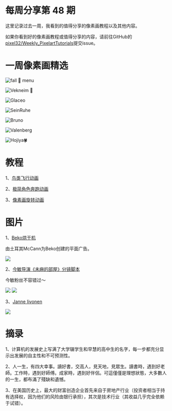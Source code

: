 # 每周分享第 48 期

这里记录过去一周，我看到的值得分享的像素画教程以及其他内容。

如果你看到好的像素画教程或值得分享的内容，请前往GitHub的[pixel32/Weekly_PixelartTutorials](https://github.com/pixel32/Weekly_PixelartTutorials "pixel32/Weekly_PixelartTutorials")提交issue。

# 一周像素画精选

![fall 🍁 menu
](https://pbs.twimg.com/media/EFcWSPXU0AA4MKc?format=png&name=small)

![Vekneim 🦋
](https://pbs.twimg.com/media/EFOvU5eWsAESLya?format=png&name=small)

![Glaceo
](https://pbs.twimg.com/media/EFKvMb6XYAEgP4i?format=png&name=small)

![SeinRuhe
](https://pbs.twimg.com/media/EFbquYIXkAY2fTR?format=png&name=small)

![Bruno
](https://pbs.twimg.com/media/EFUzA0FXUAEoTdt?format=png&name=small)

![Valenberg
](https://pbs.twimg.com/media/EE_fBiuXsAEkSiZ?format=png&name=small)

![Hojiya🍀
](https://pbs.twimg.com/media/D8UNLGvUIAEJ9Gv?format=png&name=small)

# 教程

1、[鸟类飞行动画](https://mp.weixin.qq.com/s/_f4ZcKYAIFpgCgPEgFK0HQ)

2、[极简角色奔跑动画](https://mp.weixin.qq.com/s/FXyPWF8iebB17MGvCmgO0g)

3、[像素画旋转动画](https://mp.weixin.qq.com/s/oYvljOknsqRc-ICxrjr6Ag)

# 图片

1、[Beko烘干机](https://www.adsoftheworld.com/media/print/beko_beko_dryer_is_a_must "Beko烘干机")

由土耳其McCann为Beko创建的平面广告。

![](https://d3nuqriibqh3vw.cloudfront.net/styles/aotw_detail_ir/s3/1_19_0.jpg?vfbE3iZCAIZ4zh82gRIdE.3qRvSZinxx&itok=5yjce0a8)

2、[今敏导演《未麻的部屋》分镜脚本](http://halcyonrealms.com/books/perfect-blue-storyboard-book-review/ "今敏导演《未麻的部屋》分镜脚本")

今敏粉丝不容错过～

![](https://i1.wp.com/halcyonrealms.com/blogpics/perfectbluesb1923.jpg?resize=750%2C500)
![](https://i1.wp.com/halcyonrealms.com/blogpics/perfectbluesb1918.jpg?resize=750%2C500)

3、[Janne Iivonen](https://www.behance.net/gallery/73847007/Editorial-and-Commercial-work-AutumnWinter-2018 "Janne Iivonen")

![](https://veerle.duoh.com/images/inspiration/_small/sense-of-home-big.jpg)

# 摘录

1、计算机的发展史上写满了大学辍学生和早慧的高中生的名字，每一步都充分显示出发展的自主性和不可预测性。

2、人一生，有四大幸事。讀好書，交高人，見天地，見眾生。讀書時，遇到好老師。工作時，遇到好師傅。成家時，遇到好伴侶。可這僅僅是理想狀態，大多數人的一生，都布滿了殘缺和遺憾。

3、在美国历史上，最大的财富创造企业首先来自于房地产行业（投资者相当于持有选择权，因为他们的风险由银行承担），其次是技术行业（其收益几乎完全依赖于试错）。